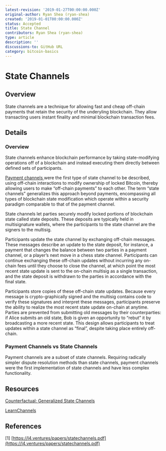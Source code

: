 ```yaml
---
latest-revision: '2019-01-27T00:00:00.000Z'
original-author: Ryan Shea (ryan-shea)
created: '2019-01-01T00:00:00.000Z'
status: Accepted
title: State Channel
contributors: Ryan Shea (ryan-shea)
type: article
description: ''
discussions-to: GitHub URL
category: bitcoin-basics
---
```


# State Channels

## Overview

State channels are a technique for allowing fast and cheap off-chain payments that retain the security of the underyling blockchain. They allow transacting users instant finality and minimal blockchain transaction fees.

## Details

### Overview

State channels enhance blockchain performance by taking state-modifying operations off of a blockchain and instead executing them directly between defined sets of participants.

[Payment channels ](../lightning-basics/payment-channel.md)were the first type of state channel to be described, using off-chain interactions to modify ownership of locked Bitcoin, thereby allowing users to make “off-chain payments” to each other. The term “state channels” generalizes this approach beyond payments, encompassing all types of blockchain state modification which operate within a security paradigm comparable to that of the payment channel.

State channels let parties securely modify locked portions of blockchain state called state deposits. These deposits are typically held in multisignature wallets, where the participants to the state channel are the signers to the multisig.

Participants update the state channel by exchanging off-chain messages. These messages describe an update to the state deposit, for instance, a payment that changes the balance between two parties in a payment channel, or a player’s next move in a chess state channel. Participants can continue exchanging these off-chain updates without incurring any on-chain fees until they choose to close the channel, at which point the most recent state update is sent to the on-chain multisig as a single transaction, and the state deposit is withdrawn to the parties in accordance with the final state.

Participants store copies of these off-chain state updates. Because every message is crypto-graphically signed and the multisig contains code to verify these signatures and interpret these messages, participants preserve the ability to realize the most recent state update on-chain at anytime. Parties are prevented from submitting old messages by their counterparties: if Alice submits an old state, Bob is given an opportunity to “rebut” it by broadcasting a more recent state. This design allows participants to treat updates within a state channel as “final”, despite taking place entirely off-chain.

### Payment Channels vs State Channels

Payment channels are a subset of state channels. Requiring radically simpler dispute resolution methods than state channels, payment channels were the first implementation of state channels and have less complex functionality.

## Resources

[Counterfactual: Generalized State Channels](https://l4.ventures/papers/statechannels.pdf)

[LearnChannels](https://docs.learnchannels.org/)

## References

\[1\] [https://l4.ventures/papers/statechannels.pdf](https://l4.ventures/papers/statechannels.pdf)

